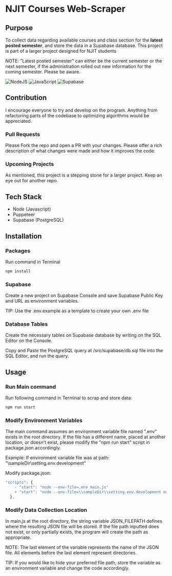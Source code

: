 # NJIT Courses Web-Scraper

## Purpose

To collect data regarding available courses and class section for the **latest posted semester**, and store the data in a Supabase database. This project is part of a larger project designed for NJIT students

NOTE: "Latest posted semester" can either be the current semester or the next semester, if the administration rolled out new information for the coming semester. Please be aware.

![NodeJS](https://img.shields.io/badge/node.js-6DA55F?style=for-the-badge&logo=node.js&logoColor=white)
![JavaScript](https://img.shields.io/badge/javascript-%23323330.svg?style=for-the-badge&logo=javascript&logoColor=%23F7DF1E)
![Supabase](https://img.shields.io/badge/Supabase-3ECF8E?style=for-the-badge&logo=supabase&logoColor=white)



## Contribution

I encourage everyone to try and develop on the program. Anything from refactoring parts of the codebase to optimizing algorithms would be appreciated.

### Pull Requests

Please Fork the repo and open a PR with your changes. Please offer a rich description of what changes were made and how it improves the code.

### Upcoming Projects

As mentioned, this project is a stepping stone for a larger project. Keep an eye out for another repo.

## Tech Stack

- Node (Javascript)
- Puppeteer
- Supabase (PostgreSQL)

## Installation

### Packages

Run command in Terminal

```bash
npm install
```

### Supabase

Create a new project on Supabase Console and save Supabase Public Key and URL as environment variables.

TIP: Use the .env.example as a template to create your own .env file

### Database Tables

Create the necessary tables on Supabase database by writing on the SQL Editor on the Console.

Copy and Paste the PostgreSQL query at /src/supabase/db.sql file into the SQL Editor, and run the query.

## Usage

### Run Main command

Run following command in Terminal to scrap and store data:

```bash
npm run start
```

### Modify Environment Variables

The main command assumes an environment variable file named ".env" exists in the root directory. If the file has a different name, placed at another location, or doesn't exist, please modify the "npm run start" script in package.json accordingly.

Example: If environment variable file was at path: "\sampleDir\\setting.env.development"

Modify package.json:

```javascript
"scripts": {
    - "start": "node --env-file=.env main.js"
    + "start": "node --env-file=\\sampleDir\\setting.env.development main.js"
  },
```

### Modify Data Collection Location

In main.js at the root directory, the string variable JSON_FILEPATH defines where the resulting JSON file will be stored. If the file path inputted does not exist, or only partially exists, the program will create the path as appropriate.

NOTE: The last element of the variable represents the name of the JSON file. All elements before the last element represent directories.

TIP: If you would like to hide your preferred file path, store the variable as an environment variable and change the code accordingly.
